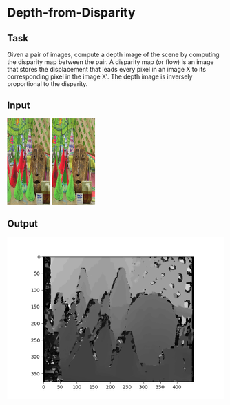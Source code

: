 # Depth-from-Disparity

## Task
Given a pair of images, compute a depth image of the scene by computing the disparity map between the pair.  A disparity map (or flow) is an image that stores the displacement that leads every pixel in an image X to its corresponding pixel in the image X′. The depth image is inversely proportional to the disparity.

## Input
<img src="data/cones_im2.png" width="100" height="200"/>
<img src="data/cones_im6.png" width="100" height="200"/>

## Output
<img src="output/Cones_Gray_Scale.png">